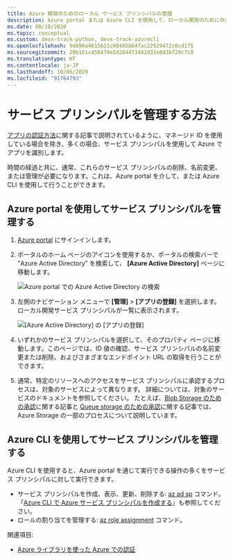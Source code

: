 ```yaml
---
title: Azure 開発のためのローカル サービス プリンシパルの管理
description: Azure portal または Azure CLI を使用して、ローカル開発のために作成されたサービス プリンシパルを管理する方法。
ms.date: 08/18/2020
ms.topic: conceptual
ms.custom: devx-track-python, devx-track-azurecli
ms.openlocfilehash: 9d090a4615621c60485b64fac22929472c0cd175
ms.sourcegitcommit: 29b161c450479e5d264473482d31e8d3bf29c7c0
ms.translationtype: HT
ms.contentlocale: ja-JP
ms.lasthandoff: 10/06/2020
ms.locfileid: "91764793"
---
```

# <a name="how-to-manage-service-principals"></a>サービス プリンシパルを管理する方法

[アプリの認証方法](azure-sdk-authenticate.md)に関する記事で説明されているように、マネージド ID を使用している場合を除き、多くの場合、サービス プリンシパルを使用して Azure でアプリを識別します。

時間の経過と共に、通常、これらのサービス プリンシパルの削除、名前変更、または管理が必要になります。これは、Azure portal を介して、または Azure CLI を使用して行うことができます。

## <a name="manage-service-principals-using-the-azure-portal"></a>Azure portal を使用してサービス プリンシパルを管理する

1. [Azure portal](https://portal.azure.com) にサインインします。

1. ポータルのホーム ページのアイコンを使用するか、ポータルの検索バーで "Azure Active Directory" を検索して、 **[Azure Active Directory]** ページに移動します。

    ![Azure portal での Azure Active Directory の検索](media/how-to-manage-service-principals/azure-ad-portal-search.png)

1. 左側のナビゲーション メニューで **[管理]**  >  **[アプリの登録]** を選択します。 ローカル開発サービス プリンシパルが一覧に表示されます。

    ![[Azure Active Directory] の [アプリの登録]](media/how-to-manage-service-principals/azure-ad-app-registrations.png)

1. いずれかのサービス プリンシパルを選択して、そのプロパティ ページに移動します。このページでは、ID 値の確認、サービス プリンシパルの名前変更または削除、およびさまざまなエンドポイント URL の取得を行うことができます。

1. 通常、特定のリソースへのアクセスをサービス プリンシパルに承認するプロセスは、対象のサービスによって異なります。 詳細については、対象のサービスのドキュメントを参照してください。 たとえば、[Blob Storage のための承認](/azure/storage/common/storage-auth-aad-rbac-portal)に関する記事と [Queue storage のための承認](/azure/storage/common/storage-auth-aad-rbac-portal)に関する記事では、Azure Storage の一部のプロセスについて説明しています。

## <a name="manage-service-principals-using-the-azure-cli"></a>Azure CLI を使用してサービス プリンシパルを管理する

Azure CLI を使用すると、Azure portal を通じて実行できる操作の多くをサービス プリンシパルに対して実行できます。

- サービス プリンシパルを作成、表示、更新、削除する: [az ad sp](/cli/azure/ad/sp) コマンド。 「[Azure CLI で Azure サービス プリンシパルを作成する](/cli/azure/create-an-azure-service-principal-azure-cli)」も参照してください。
- ロールの割り当てを管理する: [az role assignment](/cli/azure/role/assignment) コマンド。

関連項目:

- [Azure ライブラリを使った Azure での認証](azure-sdk-authenticate.md)
